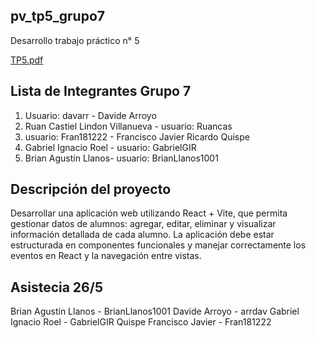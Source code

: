## pv_tp5_grupo7
Desarrollo trabajo práctico n° 5

[TP5.pdf](https://virtual.unju.edu.ar/pluginfile.php/909243/mod_resource/content/1/trabajo%20practico%205.pdf)

## Lista de Integrantes Grupo 7
1. Usuario: davarr - Davide Arroyo
2. Ruan Castiel Lindon Villanueva - usuario: Ruancas
3. usuario: Fran181222 - Francisco Javier Ricardo Quispe
4. Gabriel Ignacio Roel - usuario: GabrielGIR
5. Brian Agustín Llanos- usuario: BrianLlanos1001

## Descripción del proyecto
Desarrollar una aplicación web utilizando React + Vite, que permita gestionar datos de
alumnos: agregar, editar, eliminar y visualizar información detallada de cada alumno. La
aplicación debe estar estructurada en componentes funcionales y manejar correctamente
los eventos en React y la navegación entre vistas.

## Asistecia 26/5
Brian Agustín Llanos - BrianLlanos1001 
Davide Arroyo - arrdav
Gabriel Ignacio Roel - GabrielGIR
Quispe Francisco Javier - Fran181222
